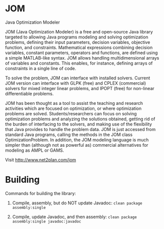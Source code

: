# JOM
Java Optimization Modeler

JOM (Java Optimization Modeler) is a free and open-source Java library targeted to allowing Java programs modeling and solving optimization problems, defining their input parameters, decision variables, objective function, and constraints. Mathematical expressions combining decision variables, constant parameters, operators and functions, are defined using a simple MATLAB-like syntax. JOM allows handling multidimensional arrays of variables and constants. This enables, for instance, defining arrays of constraints in a single line of code.

To solve the problem, JOM can interface with installed solvers. Current JOM version can interface with GLPK (free) and CPLEX (commercial) solvers for mixed integer linear problems, and IPOPT (free) for non-linear differentiable problems.

JOM has been thought as a tool to assist the teaching and research activities which are focused on optimization, or where optimization problems are solved. Students/researchers can focus on solving optimization problems and analyzing the solutions obtained, getting rid of the burden of interfacing to the solvers, and making use of the flexibility that Java provides to handle the problem data. JOM is just accessed from standard Java programs, calling the methods in the JOM class OptimizationProblem. In addition, the JOM modeling language is much simpler than (although not as powerful as) commercial alternatives for modeling as AMPL or GAMS.

Visit http://www.net2plan.com/jom

# Building

Commands for building the library:

1. Compile, assembly, but do NOT update Javadoc: ```clean package assembly:single```

2. Compile, update Javadoc, and then assembly: ```clean package assembly:single javadoc:javadoc```

